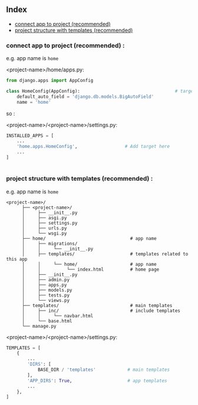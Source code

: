 ## Index
- [connect app to project (recommended)](#connect-app-to-project-recommended-)
- [project structure with templates (recommended)](#project-structure-with-templates-recommended-)


### connect app to project (recommended) :

e.g. app name is `home`

&lt;project-name&gt;/home/apps.py:
```python
from django.apps import AppConfig

class HomeConfig(AppConfig):                                    # target
    default_auto_field = 'django.db.models.BigAutoField'
    name = 'home'
```

so :

&lt;project-name&gt;/&lt;project-name&gt;/settings.py:
```python
INSTALLED_APPS = [
    ...
    'home.apps.HomeConfig',                  # Add target here
    ...
]
```
#
### project structure with templates (recommended) :
e.g. app name is `home`
```text
<project-name>/
      ├── <project-name>/
      │     ├── __init__.py
      │     ├── asgi.py
      │     ├── settings.py
      │     ├── urls.py
      │     └── wsgi.py
      ├── home/                                # app name
      │     ├── migrations/
      │     │     └── __init__.py
      │     ├── templates/                     # templates related to this app
      │     │     └── home/                    # app name
      │     │          └── index.html          # home page
      │     ├── __init__.py
      │     ├── admin.py
      │     ├── apps.py
      │     ├── models.py
      │     ├── tests.py
      │     └── views.py
      ├── templates/                           # main templates
      │     ├── inc/                           # include templates
      │     │     └── navbar.html
      │     └── base.html
      └── manage.py
```
&lt;project-name&gt;/&lt;project-name&gt;/settings.py:
```python
TEMPLATES = [
    {
        ...
        'DIRS': [
            BASE_DIR / 'templates'            # main templates
        ],
        'APP_DIRS': True,                     # app templates
        ...
    },
]
```
#
